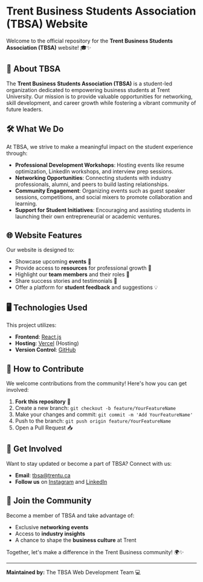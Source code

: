 # Trent Business Students Association (TBSA) Website

Welcome to the official repository for the **Trent Business Students Association (TBSA)** website! 🎓✨

## 🌟 About TBSA
The **Trent Business Students Association (TBSA)** is a student-led organization dedicated to empowering business students at Trent University. Our mission is to provide valuable opportunities for networking, skill development, and career growth while fostering a vibrant community of future leaders.

## 🛠️ What We Do
At TBSA, we strive to make a meaningful impact on the student experience through:

- **Professional Development Workshops**: Hosting events like resume optimization, LinkedIn workshops, and interview prep sessions.
- **Networking Opportunities**: Connecting students with industry professionals, alumni, and peers to build lasting relationships.
- **Community Engagement**: Organizing events such as guest speaker sessions, competitions, and social mixers to promote collaboration and learning.
- **Support for Student Initiatives**: Encouraging and assisting students in launching their own entrepreneurial or academic ventures.

## 🌐 Website Features
Our website is designed to:

- Showcase upcoming **events** 📅
- Provide access to **resources** for professional growth 📂
- Highlight our **team members** and their roles 🙌
- Share success stories and testimonials 💬
- Offer a platform for **student feedback** and suggestions 💡

## 🖥️ Technologies Used
This project utilizes:

- **Frontend**: [React.js](https://reactjs.org/) 
- **Hosting**: [Vercel](https://firebase.google.com/) (Hosting)
- **Version Control**: [GitHub](https://github.com/)

## 🚀 How to Contribute
We welcome contributions from the community! Here's how you can get involved:

1. **Fork this repository** 🍴
2. Create a new branch: `git checkout -b feature/YourFeatureName`
3. Make your changes and commit: `git commit -m 'Add YourFeatureName'`
4. Push to the branch: `git push origin feature/YourFeatureName`
5. Open a Pull Request 📥

## 📢 Get Involved
Want to stay updated or become a part of TBSA? Connect with us:

- **Email**: [tbsa@trentu.ca](mailto:tbsa@trentu.ca)
- **Follow us** on [Instagram](https://instagram.com/tbsa_trent) and [LinkedIn](https://linkedin.com/in/tbsa-trent)

## 🎉 Join the Community
Become a member of TBSA and take advantage of:

- Exclusive **networking events**
- Access to **industry insights**
- A chance to shape the **business culture** at Trent

Together, let's make a difference in the Trent Business community! 🌍✨

---

**Maintained by:** The TBSA Web Development Team 💻
